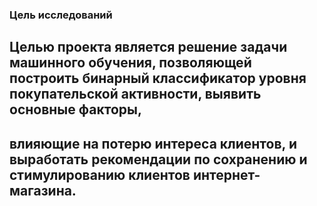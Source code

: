 ### Цель исследований
## Целью проекта является решение задачи машинного обучения, позволяющей построить бинарный классификатор уровня покупательской активности, выявить основные факторы, 
## влияющие на потерю интереса клиентов, и выработать рекомендации по сохранению и стимулированию клиентов интернет-магазина.

